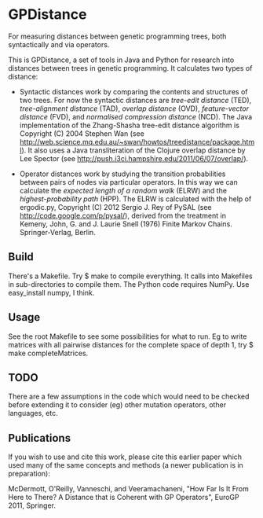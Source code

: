 GPDistance
==========

For measuring distances between genetic programming trees, both syntactically and via operators.

This is GPDistance, a set of tools in Java and Python for research
into distances between trees in genetic programming. It calculates two
types of distance: 

* Syntactic distances work by comparing the contents and structures of
  two trees. For now the syntactic distances are *tree-edit distance*
  (TED), *tree-alignment distance* (TAD), *overlap distance* (OVD),
  *feature-vector distance* (FVD), and *normalised compression
  distance* (NCD). The Java implementation of the Zhang-Shasha
  tree-edit distance algorithm is Copyright (C) 2004 Stephen Wan (see
  http://web.science.mq.edu.au/~swan/howtos/treedistance/package.html). It
  also uses a Java transliteration of the Clojure overlap distance by
  Lee Spector (see http://push.i3ci.hampshire.edu/2011/06/07/overlap/).

* Operator distances work by studying the transition probabilities
  between pairs of nodes via particular operators. In this way we can
  calculate the *expected length of a random walk* (ELRW) and the
  *highest-probability path* (HPP). The ELRW is calculated with the
  help of ergodic.py, Copyright (C) 2012 Sergio J. Rey of PySAL (see
  http://code.google.com/p/pysal/), derived from the treatment in
  Kemeny, John, G. and J. Laurie Snell (1976) Finite Markov
  Chains. Springer-Verlag, Berlin.


Build
-----

There's a Makefile. Try $ make to compile everything. It calls into
Makefiles in sub-directories to compile them. The Python code requires
NumPy. Use easy_install numpy, I think.


Usage
-----

See the root Makefile to see some possibilities for what to run. Eg to
write matrices with all pairwise distances for the complete space of
depth 1, try $ make completeMatrices.


TODO
----

There are a few assumptions in the code which would need to be checked
before extending it to consider (eg) other mutation operators, other
languages, etc.


Publications
------------

If you wish to use and cite this work, please cite this earlier paper
which used many of the same concepts and methods (a newer publication
is in preparation):

McDermott, O'Reilly, Vanneschi, and Veeramachaneni, "How Far Is It
From Here to There? A Distance that is Coherent with GP Operators",
EuroGP 2011, Springer.

